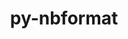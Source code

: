 ---
title: "py-nbformat"
layout: cache
categories: [package, v0.18.1]
meta: {"versions": ["5.1.3"], "compilers": ["gcc@=7.3.1", "gcc@=7.5.0"], "oss": ["amzn2", "ubuntu18.04"], "platforms": ["linux"], "targets": ["aarch64", "graviton2", "x86_64", "x86_64_v3", "x86_64_v4"], "stacks": ["aws-isc", "aws-isc-aarch64", "data-vis-sdk", "e4s", "root"], "num_specs": 7, "num_specs_by_stack": {"root": 7, "aws-isc-aarch64": 2, "e4s": 2, "data-vis-sdk": 1, "aws-isc": 2}}
spec_details: [{"hash": "mkdf3zyzszirb74o3plmeehm2vd66b6q", "compiler": "gcc@=7.3.1", "versions": ["5.1.3"], "os": "amzn2", "platform": "linux", "target": "aarch64", "variants": [], "stacks": ["root", "aws-isc-aarch64"], "size": "-", "tarball": "https://binaries.spack.io/releases/v0.18.1/build_cache/linux-amzn2-aarch64/gcc-7.3.1/py-nbformat-5.1.3/linux-amzn2-aarch64-gcc-7.3.1-py-nbformat-5.1.3-mkdf3zyzszirb74o3plmeehm2vd66b6q.spack"}, {"hash": "fckpcxnjtucmt6uyeiivwkgr5dga7z7s", "compiler": "gcc@=7.5.0", "versions": ["5.1.3"], "os": "ubuntu18.04", "platform": "linux", "target": "x86_64", "variants": [], "stacks": ["root", "e4s"], "size": "-", "tarball": "https://binaries.spack.io/releases/v0.18.1/build_cache/linux-ubuntu18.04-x86_64/gcc-7.5.0/py-nbformat-5.1.3/linux-ubuntu18.04-x86_64-gcc-7.5.0-py-nbformat-5.1.3-fckpcxnjtucmt6uyeiivwkgr5dga7z7s.spack"}, {"hash": "ilj776hlsrg2n6fksfmhzqvwncps46c3", "compiler": "gcc@=7.3.1", "versions": ["5.1.3"], "os": "amzn2", "platform": "linux", "target": "graviton2", "variants": [], "stacks": ["root", "aws-isc-aarch64"], "size": "-", "tarball": "https://binaries.spack.io/releases/v0.18.1/build_cache/linux-amzn2-graviton2/gcc-7.3.1/py-nbformat-5.1.3/linux-amzn2-graviton2-gcc-7.3.1-py-nbformat-5.1.3-ilj776hlsrg2n6fksfmhzqvwncps46c3.spack"}, {"hash": "plc522dytdhfnoqn2g7aqeix5kvxgzrb", "compiler": "gcc@=7.5.0", "versions": ["5.1.3"], "os": "ubuntu18.04", "platform": "linux", "target": "x86_64", "variants": [], "stacks": ["data-vis-sdk", "root"], "size": "-", "tarball": "https://binaries.spack.io/releases/v0.18.1/build_cache/linux-ubuntu18.04-x86_64/gcc-7.5.0/py-nbformat-5.1.3/linux-ubuntu18.04-x86_64-gcc-7.5.0-py-nbformat-5.1.3-plc522dytdhfnoqn2g7aqeix5kvxgzrb.spack"}, {"hash": "bkbd5evor3hmd4xcb3ycrq4qy6vqrov7", "compiler": "gcc@=7.3.1", "versions": ["5.1.3"], "os": "amzn2", "platform": "linux", "target": "x86_64_v4", "variants": [], "stacks": ["aws-isc", "root"], "size": "-", "tarball": "https://binaries.spack.io/releases/v0.18.1/build_cache/linux-amzn2-x86_64_v4/gcc-7.3.1/py-nbformat-5.1.3/linux-amzn2-x86_64_v4-gcc-7.3.1-py-nbformat-5.1.3-bkbd5evor3hmd4xcb3ycrq4qy6vqrov7.spack"}, {"hash": "4lmjhy3sjebrjxn22fbc3vcrxaq77ed7", "compiler": "gcc@=7.5.0", "versions": ["5.1.3"], "os": "ubuntu18.04", "platform": "linux", "target": "x86_64", "variants": [], "stacks": ["root", "e4s"], "size": "-", "tarball": "https://binaries.spack.io/releases/v0.18.1/build_cache/linux-ubuntu18.04-x86_64/gcc-7.5.0/py-nbformat-5.1.3/linux-ubuntu18.04-x86_64-gcc-7.5.0-py-nbformat-5.1.3-4lmjhy3sjebrjxn22fbc3vcrxaq77ed7.spack"}, {"hash": "4s5s2aqhtl2xdqiu2yzal34e7j2ndeqj", "compiler": "gcc@=7.3.1", "versions": ["5.1.3"], "os": "amzn2", "platform": "linux", "target": "x86_64_v3", "variants": [], "stacks": ["aws-isc", "root"], "size": "-", "tarball": "https://binaries.spack.io/releases/v0.18.1/build_cache/linux-amzn2-x86_64_v3/gcc-7.3.1/py-nbformat-5.1.3/linux-amzn2-x86_64_v3-gcc-7.3.1-py-nbformat-5.1.3-4s5s2aqhtl2xdqiu2yzal34e7j2ndeqj.spack"}]
---